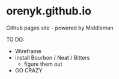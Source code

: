 orenyk.github.io
================

Github pages site - powered by Middleman

TO DO:
* Wireframe
* install Bourbon / Neat / Bitters
  * figure them out
* GO CRAZY